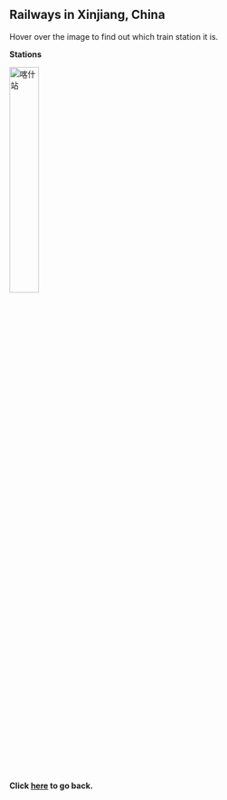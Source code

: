 ## Railways in Xinjiang, China

Hover over the image to find out which train station it is.

**Stations**

<img src="../../20240519CN_photos/CR/2024-05-21 223455.heic" width="32%" title="喀什站">

**Click [here](https://wqgcx.github.io/transport/20250405CN/) to go back.**
